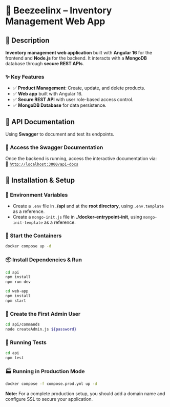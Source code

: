 # 🌆 Beezeelinx – Inventory Management Web App

## 📌 Description  
**Inventory management web application** built with **Angular 16** for the frontend and **Node.js** for the backend. It interacts with a **MongoDB** database through **secure REST APIs**.

### ✨ Key Features  
- ✅ **Product Management**: Create, update, and delete products.  
- ✅ **Web app** built with Angular 16.  
- ✅ **Secure REST API** with user role-based access control.  
- ✅ **MongoDB Database** for data persistence.  

## 📖 API Documentation  

Using **Swagger** to document and test its endpoints.  

### 📜 Access the Swagger Documentation  
Once the backend is running, access the interactive documentation via:  
🔗 [`http://localhost:3000/api-docs`](http://localhost:3000/api-docs)

## 🚀 Installation & Setup  

### 📄 Environment Variables  
- Create a `.env` file in **./api** and at the **root directory**, using `.env.template` as a reference.  
- Create a `mongo-init.js` file in **./docker-entrypoint-init**, using `mongo-init-template` as a reference.  

### 🐳 Start the Containers  
```bash
docker compose up -d
```

### 📦 Install Dependencies & Run
```bash
cd api
npm install
npm run dev
```

```bash
cd web-app
npm install
npm start
```

### 👤 Create the First Admin User
```bash
cd api/commands
node createAdmin.js ${password}
```

### 🧪 Running Tests
```bash
cd api
npm test
```

### 🏭 Running in Production Mode
```bash
docker compose -f compose.prod.yml up -d
```
**Note:** For a complete production setup, you should add a domain name and configure SSL to secure your application.
